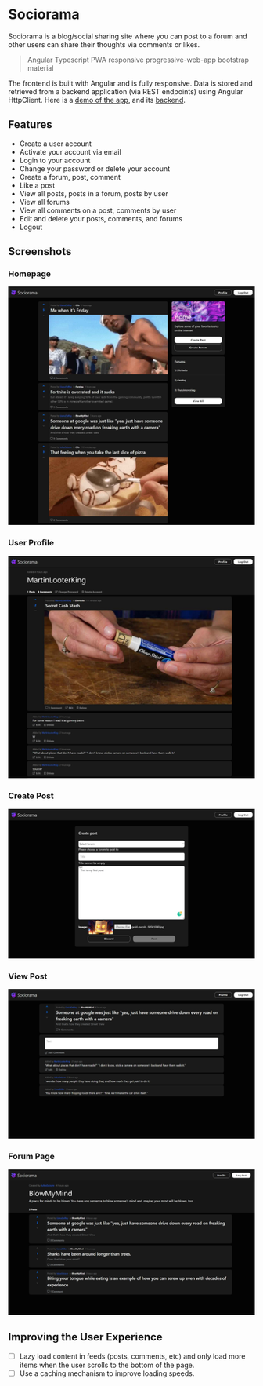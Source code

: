# Sociorama

Sociorama is a blog/social sharing site where you can post to a forum and other users can share their thoughts via comments or likes.

> Angular Typescript PWA responsive progressive-web-app bootstrap material

The frontend is built with Angular and is fully responsive. Data is stored and retrieved from a backend application (via REST endpoints) using Angular HttpClient. Here is a [demo of the app](), and its [backend](https://github.com/badass-techie/Sociorama-API).

## Features

- Create a user account
- Activate your account via email
- Login to your account
- Change your password or delete your account
- Create a forum, post, comment
- Like a post
- View all posts, posts in a forum, posts by user
- View all forums
- View all comments on a post, comments by user
- Edit and delete your posts, comments, and forums
- Logout

## Screenshots

### Homepage

![Homepage](screenshots/homepage.jpg)

### User Profile

![User Profile](screenshots/userprofile.jpg)

### Create Post

![Create Post](screenshots/createpost.jpeg)

### View Post

![View Post](screenshots/viewpost.jpeg)

### Forum Page

![Forum Page](screenshots/forumpage.jpeg)

## Improving the User Experience

- [ ] Lazy load content in feeds (posts, comments, etc) and only load more items when the user scrolls to the bottom of the page.
- [ ] Use a caching mechanism to improve loading speeds.
